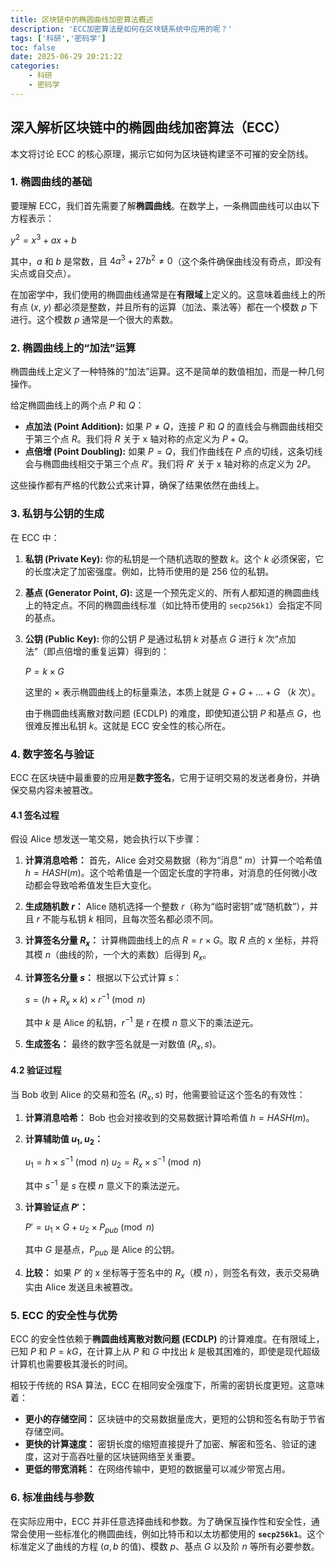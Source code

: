 ```yaml
---
title: 区块链中的椭圆曲线加密算法概述
description: 'ECC加密算法是如何在区块链系统中应用的呢？'
tags: ['科研','密码学']
toc: false
date: 2025-06-29 20:21:22
categories:
    - 科研
    - 密码学
---
```


## 深入解析区块链中的椭圆曲线加密算法（ECC）

本文将讨论 ECC 的核心原理，揭示它如何为区块链构建坚不可摧的安全防线。

### 1. 椭圆曲线的基础

要理解 ECC，我们首先需要了解**椭圆曲线**。在数学上，一条椭圆曲线可以由以下方程表示：

$y^2 = x^3 + ax + b$

其中，$a$ 和 $b$ 是常数，且 $4a^3 + 27b^2 \neq 0$（这个条件确保曲线没有奇点，即没有尖点或自交点）。

在加密学中，我们使用的椭圆曲线通常是在**有限域**上定义的。这意味着曲线上的所有点 ($x$, $y$) 都必须是整数，并且所有的运算（加法、乘法等）都在一个模数 $p$ 下进行。这个模数 $p$ 通常是一个很大的素数。

### 2. 椭圆曲线上的“加法”运算

椭圆曲线上定义了一种特殊的“加法”运算。这不是简单的数值相加，而是一种几何操作。

给定椭圆曲线上的两个点 $P$ 和 $Q$：

* **点加法 (Point Addition):** 如果 $P \neq Q$，连接 $P$ 和 $Q$ 的直线会与椭圆曲线相交于第三个点 $R$。我们将 $R$ 关于 x 轴对称的点定义为 $P+Q$。
* **点倍增 (Point Doubling):** 如果 $P = Q$，我们作曲线在 $P$ 点的切线，这条切线会与椭圆曲线相交于第三个点 $R'$。我们将 $R'$ 关于 x 轴对称的点定义为 $2P$。

这些操作都有严格的代数公式来计算，确保了结果依然在曲线上。

### 3. 私钥与公钥的生成

在 ECC 中：

1. **私钥 (Private Key):** 你的私钥是一个随机选取的整数 $k$。这个 $k$ 必须保密，它的长度决定了加密强度。例如，比特币使用的是 256 位的私钥。

2. **基点 (Generator Point, $G$):** 这是一个预先定义的、所有人都知道的椭圆曲线上的特定点。不同的椭圆曲线标准（如比特币使用的 `secp256k1`）会指定不同的基点。

3. **公钥 (Public Key):** 你的公钥 $P$ 是通过私钥 $k$ 对基点 $G$ 进行 $k$ 次“点加法”（即点倍增的重复运算）得到的：

   $P = k \times G$

   这里的 $\times$ 表示椭圆曲线上的标量乘法，本质上就是 $G + G + \dots + G$ （$k$ 次）。

   由于椭圆曲线离散对数问题 (ECDLP) 的难度，即使知道公钥 $P$ 和基点 $G$，也很难反推出私钥 $k$。这就是 ECC 安全性的核心所在。

### 4. 数字签名与验证

ECC 在区块链中最重要的应用是**数字签名**，它用于证明交易的发送者身份，并确保交易内容未被篡改。

#### 4.1 签名过程

假设 Alice 想发送一笔交易，她会执行以下步骤：

1. **计算消息哈希：** 首先，Alice 会对交易数据（称为“消息” $m$）计算一个哈希值 $h = HASH(m)$。这个哈希值是一个固定长度的字符串，对消息的任何微小改动都会导致哈希值发生巨大变化。

2. **生成随机数 $r$：** Alice 随机选择一个整数 $r$（称为“临时密钥”或“随机数”），并且 $r$ 不能与私钥 $k$ 相同，且每次签名都必须不同。

3. **计算签名分量 $R_x$：** 计算椭圆曲线上的点 $R = r \times G$。取 $R$ 点的 x 坐标，并将其模 $n$（曲线的阶，一个大的素数）后得到 $R_x$。

4. **计算签名分量 $s$：** 根据以下公式计算 $s$：

   $s = (h + R_x \times k) \times r^{-1} \pmod{n}$

   其中 $k$ 是 Alice 的私钥，$r^{-1}$ 是 $r$ 在模 $n$ 意义下的乘法逆元。

5. **生成签名：** 最终的数字签名就是一对数值 $(R_x, s)$。

#### 4.2 验证过程

当 Bob 收到 Alice 的交易和签名 $(R_x, s)$ 时，他需要验证这个签名的有效性：

1. **计算消息哈希：** Bob 也会对接收到的交易数据计算哈希值 $h = HASH(m)$。

2. **计算辅助值 $u_1, u_2$：**

   $u_1 = h \times s^{-1} \pmod{n}$
   $u_2 = R_x \times s^{-1} \pmod{n}$

   其中 $s^{-1}$ 是 $s$ 在模 $n$ 意义下的乘法逆元。

3. **计算验证点 $P'$：**

   $P' = u_1 \times G + u_2 \times P_{pub} \pmod{n}$

   其中 $G$ 是基点，$P_{pub}$ 是 Alice 的公钥。

4. **比较：** 如果 $P'$ 的 x 坐标等于签名中的 $R_x$（模 $n$），则签名有效，表示交易确实由 Alice 发送且未被篡改。

### 5. ECC 的安全性与优势

ECC 的安全性依赖于**椭圆曲线离散对数问题 (ECDLP)** 的计算难度。在有限域上，已知 $P$ 和 $P = kG$，在计算上从 $P$ 和 $G$ 中找出 $k$ 是极其困难的，即使是现代超级计算机也需要极其漫长的时间。

相较于传统的 RSA 算法，ECC 在相同安全强度下，所需的密钥长度更短。这意味着：

* **更小的存储空间：** 区块链中的交易数据量庞大，更短的公钥和签名有助于节省存储空间。
* **更快的计算速度：** 密钥长度的缩短直接提升了加密、解密和签名、验证的速度，这对于高吞吐量的区块链网络至关重要。
* **更低的带宽消耗：** 在网络传输中，更短的数据量可以减少带宽占用。

### 6. 标准曲线与参数

在实际应用中，ECC 并非任意选择曲线和参数。为了确保互操作性和安全性，通常会使用一些标准化的椭圆曲线，例如比特币和以太坊都使用的 **`secp256k1`**。这个标准定义了曲线的方程 ($a, b$ 的值)、模数 $p$、基点 $G$ 以及阶 $n$ 等所有必要参数。
